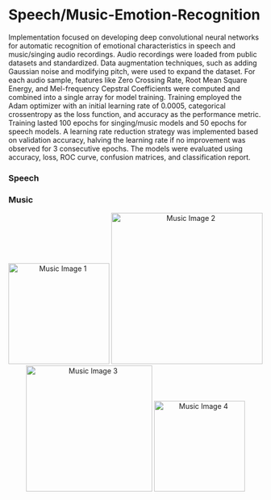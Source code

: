 # Speech/Music-Emotion-Recognition
Implementation focused on developing deep convolutional neural networks for automatic recognition of emotional characteristics in speech and music/singing audio recordings. Audio recordings were loaded from public datasets and standardized. Data augmentation techniques, such as adding Gaussian noise and modifying pitch, were used to expand the dataset. For each audio sample, features like Zero Crossing Rate, Root Mean Square Energy, and Mel-frequency Cepstral Coefficients were computed and combined into a single array for model training. Training employed the Adam optimizer with an initial learning rate of 0.0005, categorical crossentropy as the loss function, and accuracy as the performance metric. Training lasted 100 epochs for singing/music models and 50 epochs for speech models. A learning rate reduction strategy was implemented based on validation accuracy, halving the learning rate if no improvement was observed for 3 consecutive epochs. The models were evaluated using accuracy, loss, ROC curve, confusion matrices, and classification report. 

### Speech


### Music
<p align="center">
  <img src="https://github.com/PatrykSpierewka/Speech-Emotion-Recognition/blob/main/assets/101202344/67571dc2-1049-45c8-a779-c66f6243b32b" alt="Music Image 1" width="200">
  <img src="https://github.com/PatrykSpierewka/Speech-Emotion-Recognition/blob/main/assets/101202344/ee475cf6-d09f-436f-885c-e93fe1756acb" alt="Music Image 2" width="300">
  <img src="https://github.com/PatrykSpierewka/Speech-Emotion-Recognition/blob/main/assets/101202344/68cca303-9ece-4f36-a73b-c5420ab7c017" alt="Music Image 3" width="250">
  <img src="https://github.com/PatrykSpierewka/Speech-Emotion-Recognition/blob/main/assets/101202344/509dff95-7161-4466-a5f2-8c0ae202538b" alt="Music Image 4" width="180">
</p>


